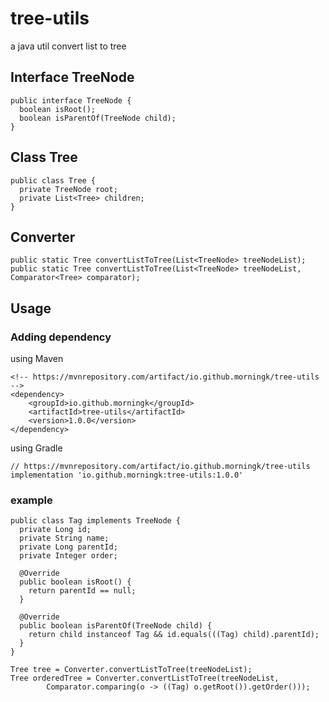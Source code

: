 # tree-utils
a java util convert list to tree 

## Interface TreeNode
```
public interface TreeNode {
  boolean isRoot();
  boolean isParentOf(TreeNode child);
}
```

## Class Tree
```
public class Tree {
  private TreeNode root;
  private List<Tree> children;
}
```

## Converter
``` 
public static Tree convertListToTree(List<TreeNode> treeNodeList);
public static Tree convertListToTree(List<TreeNode> treeNodeList, Comparator<Tree> comparator);
```
## Usage

### Adding dependency
using Maven
```
<!-- https://mvnrepository.com/artifact/io.github.morningk/tree-utils -->
<dependency>
    <groupId>io.github.morningk</groupId>
    <artifactId>tree-utils</artifactId>
    <version>1.0.0</version>
</dependency>
```
using Gradle
```
// https://mvnrepository.com/artifact/io.github.morningk/tree-utils
implementation 'io.github.morningk:tree-utils:1.0.0'
```
### example
``` 
public class Tag implements TreeNode {
  private Long id;
  private String name;
  private Long parentId;
  private Integer order;
  
  @Override
  public boolean isRoot() {
    return parentId == null;
  }

  @Override
  public boolean isParentOf(TreeNode child) {
    return child instanceof Tag && id.equals(((Tag) child).parentId);
  }
}

Tree tree = Converter.convertListToTree(treeNodeList);
Tree orderedTree = Converter.convertListToTree(treeNodeList,
        Comparator.comparing(o -> ((Tag) o.getRoot()).getOrder()));
```
